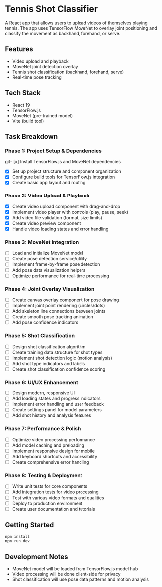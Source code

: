 # Tennis Shot Classifier

A React app that allows users to upload videos of themselves playing tennis. The app uses TensorFlow MoveNet to overlay joint positioning and classify the movement as backhand, forehand, or serve.

## Features
- Video upload and playback
- MoveNet joint detection overlay
- Tennis shot classification (backhand, forehand, serve)
- Real-time pose tracking

## Tech Stack
- React 19
- TensorFlow.js
- MoveNet (pre-trained model)
- Vite (build tool)

## Task Breakdown

### Phase 1: Project Setup & Dependencies
git- [x] Install TensorFlow.js and MoveNet dependencies
- [x] Set up project structure and component organization
- [x] Configure build tools for TensorFlow.js integration
- [x] Create basic app layout and routing

### Phase 2: Video Upload & Playback
- [x] Create video upload component with drag-and-drop
- [x] Implement video player with controls (play, pause, seek)
- [x] Add video file validation (format, size limits)
- [x] Create video preview component
- [x] Handle video loading states and error handling

### Phase 3: MoveNet Integration
- [ ] Load and initialize MoveNet model
- [ ] Create pose detection service/utility
- [ ] Implement frame-by-frame pose detection
- [ ] Add pose data visualization helpers
- [ ] Optimize performance for real-time processing

### Phase 4: Joint Overlay Visualization
- [ ] Create canvas overlay component for pose drawing
- [ ] Implement joint point rendering (circles/dots)
- [ ] Add skeleton line connections between joints
- [ ] Create smooth pose tracking animation
- [ ] Add pose confidence indicators

### Phase 5: Shot Classification
- [ ] Design shot classification algorithm
- [ ] Create training data structure for shot types
- [ ] Implement shot detection logic (motion analysis)
- [ ] Add shot type indicators and labels
- [ ] Create shot classification confidence scoring

### Phase 6: UI/UX Enhancement
- [ ] Design modern, responsive UI
- [ ] Add loading states and progress indicators
- [ ] Implement error handling and user feedback
- [ ] Create settings panel for model parameters
- [ ] Add shot history and analysis features

### Phase 7: Performance & Polish
- [ ] Optimize video processing performance
- [ ] Add model caching and preloading
- [ ] Implement responsive design for mobile
- [ ] Add keyboard shortcuts and accessibility
- [ ] Create comprehensive error handling

### Phase 8: Testing & Deployment
- [ ] Write unit tests for core components
- [ ] Add integration tests for video processing
- [ ] Test with various video formats and qualities
- [ ] Deploy to production environment
- [ ] Create user documentation and tutorials

## Getting Started

```bash
npm install
npm run dev
```

## Development Notes
- MoveNet model will be loaded from TensorFlow.js model hub
- Video processing will be done client-side for privacy
- Shot classification will use pose data patterns and motion analysis